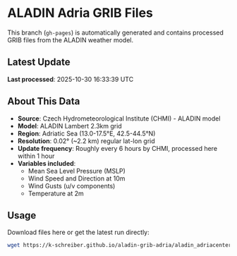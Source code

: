 # ALADIN Adria GRIB Files

This branch (`gh-pages`) is automatically generated and contains processed GRIB files from the ALADIN weather model.

## Latest Update

**Last processed**: 2025-10-30 16:33:39 UTC


## About This Data

- **Source**: Czech Hydrometeorological Institute (CHMI) - ALADIN model
- **Model**: ALADIN Lambert 2.3km grid
- **Region**: Adriatic Sea (13.0-17.5°E, 42.5-44.5°N)
- **Resolution**: 0.02° (~2.2 km) regular lat-lon grid
- **Update frequency**: Roughly every 6 hours by CHMI, processed here within 1 hour
- **Variables included**:
  - Mean Sea Level Pressure (MSLP)
  - Wind Speed and Direction at 10m
  - Wind Gusts (u/v components)
  - Temperature at 2m
          
## Usage

Download files here or get the latest run directly:
```bash
wget https://k-schreiber.github.io/aladin-grib-adria/aladin_adriacenter_latest.grb
```
